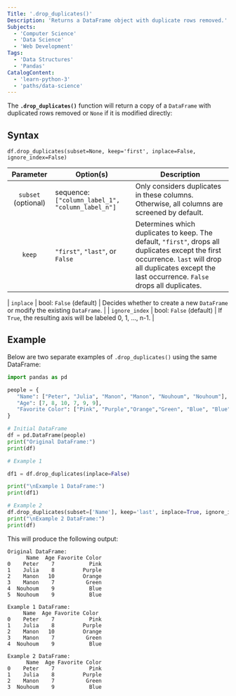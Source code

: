 ```yaml
---
Title: '.drop_duplicates()'
Description: 'Returns a DataFrame object with duplicate rows removed.'
Subjects:
  - 'Computer Science'
  - 'Data Science'
  - 'Web Development'
Tags:
  - 'Data Structures'
  - 'Pandas'
CatalogContent:
  - 'learn-python-3'
  - 'paths/data-science'
---
```


The **`.drop_duplicates()`** function will return a copy of a `DataFrame` with duplicated rows removed or `None` if it is modified directly:

## Syntax

```pseudo
df.drop_duplicates(subset=None, keep='first', inplace=False, ignore_index=False)

```

|      Parameter      | Option(s)                                        | Description                                                                                                                                                                                              |
| :-----------------: | ------------------------------------------------ | -------------------------------------------------------------------------------------------------------------------------------------------------------------------------------------------------------- |
| `subset` (optional) | sequence: `["column_label_1", "column_label_n"]` | Only considers duplicates in these columns. Otherwise, all columns are screened by default.                                                                                                              |
|       `keep`        | `"first"`, `"last"`, or `False`                  | Determines which duplicates to keep. The default, `"first"`, drops all duplicates except the first occurrence. `last` will drop all duplicates except the last occurrence. `False` drops all duplicates. |

| `inplace` | bool: `False` (default) | Decides whether to create a new `DataFrame` or modify the existing `DataFrame`. |
| `ignore_index` | bool: `False` (default) | If `True`, the resulting axis will be labeled 0, 1, …, n-1. |

## Example

Below are two separate examples of `.drop_duplicates()` using the same DataFrame:

```py
import pandas as pd

people = {
   "Name": ["Peter", "Julia", "Manon", "Manon", "Nouhoum", "Nouhoum"],
   "Age": [7, 8, 10, 7, 9, 9],
   "Favorite Color": ["Pink", "Purple","Orange","Green", "Blue", "Blue"]
}

# Initial DataFrame
df = pd.DataFrame(people)
print("Original DataFrame:")
print(df)

# Example 1

df1 = df.drop_duplicates(inplace=False)

print("\nExample 1 DataFrame:")
print(df1)

# Example 2
df.drop_duplicates(subset=['Name'], keep='last', inplace=True, ignore_index=True)
print("\nExample 2 DataFrame:")
print(df)
```

This will produce the following output:

```
Original DataFrame:
      Name  Age Favorite Color
0    Peter    7           Pink
1    Julia    8         Purple
2    Manon   10         Orange
3    Manon    7          Green
4  Nouhoum    9           Blue
5  Nouhoum    9           Blue

Example 1 DataFrame:
     Name  Age Favorite Color
0    Peter    7           Pink
1    Julia    8         Purple
2    Manon   10         Orange
3    Manon    7          Green
4  Nouhoum    9           Blue

Example 2 DataFrame:
      Name  Age Favorite Color
0    Peter    7           Pink
1    Julia    8         Purple
2    Manon    7          Green
3  Nouhoum    9           Blue
```
